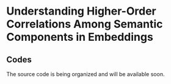 # Understanding Higher-Order Correlations Among Semantic Components in Embeddings

## Codes
The source code is being organized and will be available soon.
